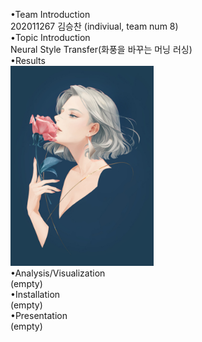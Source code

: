 •Team Introduction<br>
202011267 김승찬 (indiviual, team num 8)<br>
•Topic Introduction<br>
Neural Style Transfer(화풍을 바꾸는 머닝 러싱)<br>
•Results<br>
<img src="/output/combined_a01_candy height 50~1200/a01.jpg"  width="228.8" height="320"><br>
•Analysis/Visualization<br>
(empty)<br>
•Installation<br>
(empty)<br>
•Presentation<br>
(empty)<br>
